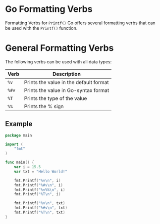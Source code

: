 # Go Formatting Verbs

Formatting Verbs for `Printf()`
Go offers several formatting verbs that can be used with the `Printf()` function.

# General Formatting Verbs

The following verbs can be used with all data types:

| Verb | Description |
| ---- | ----------- |
| `%v` | Prints the value in the default format |
| `%#v` | Prints the value in Go-syntax format |
| `%T` | Prints the type of the value |
| `%%` | Prints the % sign |

## Example

```go
package main

import (
    "fmt"
)

func main() {
    var i = 15.5
    var txt = "Hello World!"

    fmt.Printf("%v\n", i)
    fmt.Printf("%#v\n", i)
    fmt.Printf("%v%%\n", i)
    fmt.Printf("%T\n", i)

    fmt.Printf("%v\n", txt)
    fmt.Printf("%#v\n", txt)
    fmt.Printf("%T\n", txt)
}
```
